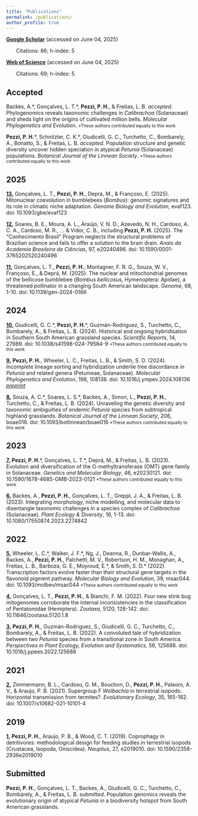```yaml
---
title: "Publications"
permalink: /publications/
author_profile: true
---
```


[**Google Scholar**](https://scholar.google.com/citations?user=NiOZDJIAAAAJ&hl=en) (accessed on June 04, 2025) 

&ensp; &nbsp; &nbsp; Citations: 86; h-index: 5

[**Web of Science**](https://www.webofscience.com/wos/author/record/GQQ-2544-2022) (accessed on June 04, 2025) 

&ensp; &nbsp; &nbsp; Citations: 69; h-index: 5

## Accepted
Backes, A.\*, Gonçalves, L. T.\*, **Pezzi, P. H.**, & Freitas, L. B. *accepted*. Phylogenomics reveals taxonomic challenges in *Calibrachoa* (Solanaceae) and sheds light on the origins of cultivated million bells. *Molecular Phylogenetics and Evolution*. <small>\*These authors contributed equally to this work</small>

**Pezzi, P. H.**\*, Schnitzler, C. K.\*, Giudicelli, G. C., Turchetto, C., Bombarely, A., Bonatto, S., & Freitas, L. B. *accepted*.  Population structure and genetic diversity uncover hidden speciation in atypical *Petunia* (Solanaceae) populations. *Botanical Journal of the Linnean Society*. <small>\*These authors contributed equally to this work</small>

## 2025
[**13.**](https://doi.org/10.1093/gbe/evaf123) Gonçalves, L. T., **Pezzi, P. H.**, Deprá, M., & Françoso, E. (2025). Mitonuclear coevolution in bumblebees (*Bombus*): genomic signatures and its role in climatic niche adaptation. *Genome Biology and Evolution*, evaf123. doi: 10.1093/gbe/evaf123

[**12.**](https://doi.org/10.1590/0001-3765202520240496) Soares, B. E., Moura, A. L., Araújo, V. N. D., Azevedo, N. H., Cardoso, A. C. A., Cardoso, M. R., ... & Vidor, C. B., including **Pezzi, P. H.** (2025). The “Conhecimento Brasil” Program neglects the structural problems of Brazilian science and fails to offer a solution to the brain drain. *Anais da Academia Brasileira de Ciências*, 97, e20240496. doi: 10.1590/0001-3765202520240496

[**11.**](https://doi.org/10.1139/gen-2024-0166) Gonçalves, L. T., **Pezzi, P. H.**, Montagner, F. R. G., Souza, W. V., Françoso, E., & Deprá, M. (2025). The nuclear and mitochondrial genomes of the bellicose bumblebee (*Bombus bellicosus*, Hymenoptera: Apidae), a threatened pollinator in a changing South American landscape. *Genome*,  68, 1-10. doi: 10.1139/gen-2024-0166

## 2024
[**10.**](https://doi.org/10.1038/s41598-024-79584-9) Giudicelli, G. C.\*, **Pezzi, P. H.**\*, Guzmán-Rodriguez, S., Turchetto, C., Bombarely, A., & Freitas, L. B. (2024). Historical and ongoing hybridisation in Southern South American grassland species. *Scientific Reports*, 14, 27989. doi: 10.1038/s41598-024-79584-9 <small>\*These authors contributed equally to this work</small>

[**9.**](https://doi.org/10.1016/j.ympev.2024.108136) **Pezzi, P. H.**, Wheeler, L. C., Freitas, L. B., & Smith, S. D. (2024). Incomplete lineage sorting and hybridization underlie tree discordance in *Petunia* and related genera (Petunieae, Solanaceae). *Molecular Phylogenetics and Evolution*, 198, 108136. doi: 10.1016/j.ympev.2024.108136 [*preprint*](https://doi.org/10.32942/X21W31)

[**8.**](https://doi.org/10.1093/botlinnean/boae016) Souza, A. C.\*, Soares, L. S.\*, Backes, A., Simon, L., **Pezzi, P. H.**, Turchetto, C., & Freitas, L. B. (2024). Unraveling the genetic diversity and taxonomic ambiguities of endemic *Petunia* species from subtropical highland grasslands. *Botanical Journal of the Linnean Society*, 206, boae016. doi: 10.1093/botlinnean/boae016 <small>\*These authors contributed equally to this work</small>

## 2023
[**7.**](https://doi.org/10.1590/1678-4685-GMB-2023-0121) **Pezzi, P. H.**\*, Gonçalves, L. T.\*, Deprá, M., & Freitas, L. B. (2023). Evolution and diversification of the O-methyltransferase (OMT) gene family in Solanaceae. *Genetics and Molecular Biology*, 46, e20230121. doi: 10.1590/1678-4685-GMB-2023-0121 <small>\*These authors contributed equally to this work</small>

[**6.**](https://doi.org/10.1080/17550874.2023.2274842) Backes, A., **Pezzi, P. H.**, Gonçalves, L. T., Greppi, J. A., & Freitas, L. B. (2023). Integrating morphology, niche modelling, and molecular data to disentangle taxonomic challenges in a species complex of *Calibrachoa* (Solanaceae). *Plant Ecology & Diversity*, 16, 1-13. doi: 10.1080/17550874.2023.2274842

## 2022
[**5.**](https://doi.org/10.1093/molbev/msac044) Wheeler, L. C.\*, Walker, J. F.\*, Ng, J., Deanna, R., Dunbar-Wallis, A., Backes, A., **Pezzi, P. H.**, Palchetti, M. V., Robertson, H. M., Monaghan, A., Freitas, L. B., Barboza, G. E., Moyroud, E.\*, & Smith, S. D.\* (2022). Transcription factors evolve faster than their structural gene targets in the flavonoid pigment pathway. *Molecular Biology and Evolution*, 39, msac044. doi: 10.1093/molbev/msac044 <small>\*These authors contributed equally to this work</small>

[**4.**](https://doi.org/10.11646/zootaxa.5120.1.8) Gonçalves, L. T., **Pezzi, P. H.**, & Bianchi, F. M. (2022). Four new stink bug mitogenomes corroborate the internal inconsistencies in the classification of Pentatomidae (Hemiptera). *Zootaxa*, 5120, 128-142. doi: 10.11646/zootaxa.5120.1.8

[**3.**](https://doi.org/10.1016/j.ppees.2022.125688) **Pezzi, P. H.**, Guzmán-Rodriguez, S., Giudicelli, G. C., Turchetto, C., Bombarely, A., & Freitas, L. B. (2022). A convoluted tale of hybridization between two *Petunia* species from a transitional zone in South America. *Perspectives in Plant Ecology, Evolution and Systematics*, 56, 125688. doi: 10.1016/j.ppees.2022.125688

## 2021
[**2.**](https://doi.org/10.1007/s10682-021-10101-4) Zimmermann, B. L., Cardoso, G. M., Bouchon, D., **Pezzi, P. H.**, Palaoro, A. V., & Araujo, P. B. (2021). Supergroup F *Wolbachia* in terrestrial isopods: Horizontal transmission from termites?. *Evolutionary Ecology*, 35, 165-182. doi: 10.1007/s10682-021-10101-4

## 2019
[**1.**](https://doi.org/10.1590/2358-2936e2019010) **Pezzi, P. H.**, Araujo, P. B., & Wood, C. T. (2019). Coprophagy in detritivores: methodological design for feeding studies in terrestrial isopods (Crustacea, Isopoda, Oniscidea). *Nauplius*, 27, e2019010. doi: 10.1590/2358-2936e2019010

## Submitted

**Pezzi, P. H.**, Gonçalves, L. T., Backes, A., Giudicelli, G. C., Turchetto, C., Bombarely, A., & Freitas, L. B. *submitted*. Population genomics reveals the evolutionary origin of atypical *Petunia* in a biodiversity hotspot from South American grasslands.

